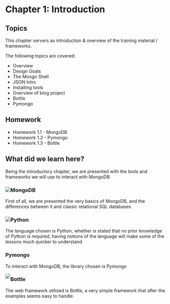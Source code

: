 # Chapter 1: Introduction

## Topics
This chapter servers as introduction & overview of the training material / frameworks.

The following topics are covered:

* Overview
* Design Goals
* The Mongo Shell
* JSON Intro
* Installing tools
* Overview of blog project
* Bottle
* Pymongo

## Homework

* Homework 1.1 - MongoDB
* Homework 1.2 - Pymongo
* Homework 1.3 - Bottle

## What did we learn here?

Being the introductory chapter, we are presented with the tools and frameworks we will use to interact with MongoDB

### MongoDB <img style="float: left;" src="http://38.media.tumblr.com/avatar_f64075d5c5cf_24.png">
First of all, we are presented the very basics of MongoDB, and the differences between it and classic relational SQL databases

### Python <img style="float: left;" src="http://www.phidgets.com/wiki/images/thumb/e/e5/Icon-Python.png/16px-Icon-Python.png">
The language chosen is Python, whether is stated that no prior knowledge of Python is required, having notions of the language will make some of the lessons much quicker to understand.


### Pymongo
To interact with MongoDB, the library chosen is Pymongo

<img style="float: left" src="http://www.bogotobogo.com/python/images/MongoDB/Install/App_Architecture.png">

### Bottle
The web framework utilized is Bottle, a very simple framework that after the examples seems easy to handle.

